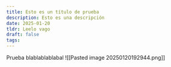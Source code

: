 ```yaml
---
title: Esto es un título de prueba
description: Esto es una descripción
date: 2025-01-20
tldr: Leelo vago
draft: false
tags:
---
```

Prueba blablablablabal
![[Pasted image 20250120192944.png]]